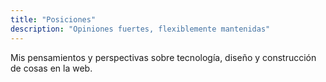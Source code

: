 ```yaml
---
title: "Posiciones"
description: "Opiniones fuertes, flexiblemente mantenidas"
---
```


Mis pensamientos y perspectivas sobre tecnología, diseño y construcción de cosas en la web.